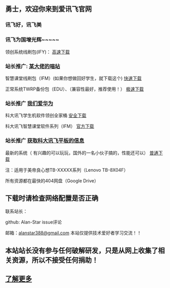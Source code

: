 ## 勇士，欢迎你来到爱讯飞官网

### 讯飞好，讯飞美

### 讯飞为国增光辉~~~~~

领创系统线刷包(IFY)：
<a href="https://drive.google.com/open?id=1-nb82cBzH_zPGV1gM366Ta5jJunA1tRn" target="_blank_blank_blank_blank" title="高速下载">高速下载</a>

### 站长推广: <a href="https://mfwt.xyz" target="_blank" title="某大佬的喵站">某大佬的喵站</a>

  智慧课堂线刷包（IFM）(如果你想做回好学生，就下载这个)
  <a href="https://drive.google.com/open?id=1-KaZrG4Jtzff9IR_MiZ4YnY0c_mWb0UL" target="_blank_blank_blank" title="快速下载">快速下载</a>


正常系统TWRP备份包（EDU）、（兼容性最好，推荐使用！）
 <a href="https://drive.google.com/open?id=1-9__ZQhsvGwhNf4YKPGK90t71XLeVvE4" target="_blank_blank" title="极速下载">极速下载</a>

 ###  站长推广 <a href="https://251.icu" target="_blank" title="我们爱华为">我们爱华为</a>


科大讯飞学生机软件领创全家桶
 <a href="https://drive.google.com/open?id=1-s-YK2Xkwygvx8oYPcVSoEBhw29kqaB5" target="_blank" title="安全下载">安全下载</a>


科大讯飞智慧课堂软件系列（IFM）
<a href="https://drive.google.com/open?id=14z_c_DmFHYDxpDizbG3wpoDztOzZBUd7" target="_blank" title="官方下载">官方下载</a>
### 站长推广 <a href="https://www.iflytek.com/index.html" target="_blank" title="获取科大讯飞平板的信息">获取科大讯飞平板的信息</a>
最新的系统（ 有兴趣的可以玩玩，国外的一名小伙子搞的，性能还可以）
<a href="https://drive.google.com/open?id=1_7qLYCxBkZxmFQ01xOwQFCUxhjXa7gRS" target="_blank" title="普通下载">普通下载</a>






 


注：适用于美帝良心想TB-XXXXX系列（Lenovo TB-8X04F）

所有资源都在最快的404网盘（Google Drive）
## 下载时请检查网络配置是否正确


联系站长：

github: Alan-Star issue评论

邮箱：alanstar388@gmail.com
本站仅提供技术爱好者学习交流！！


## 本站站长没有参与任何破解研发，只是从网上收集了相关资源，所以不接受任何捐助！


## <a href="https://github.com/Alan-Star/alan-star.github.io/blob/master/fff.htm/" target="_blank" title="了解更多">了解更多</a>





